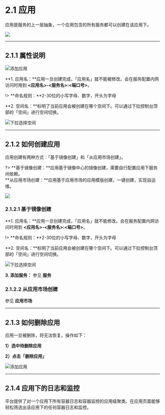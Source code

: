 # 2.1 应用
应用是服务的上一层抽象，一个应用包含的所有服务都可以创建在该应用下。

![](_figures/user-guide/app-create-0.png)
***   

## 2.1.1 属性说明
![添加应用](_figures/user-guide/app-create-2.png)

**1. 应用名：**应用一旦创建完成，「应用名」就不能被修改。会在服务配置内网访问时用到 **<应用名>-<服务名>:<端口号>**。

!> **命名规则：**2-30位的小写字母、数字，开头为字母

**2. 空间名：**标明了当前应用会被创建在哪个空间下。可以通过下拉控制台顶部的「空间」进行空间切换。

![下拉选择空间](_figures/quick-start/create-app-namespace.png)
***   

## 2.1.2 如何创建应用
应用创建有两种方式：「基于镜像创建」和「从应用市场创建」。

?> **基于镜像创建：**应用基于镜像中心的镜像创建，需要自行配置应用下服务间依赖。<br>
   **从应用市场创建：**应用基于应用市场的应用模版创建，一键创建，实现自运维。
   
![](_figures/user-guide/app-create-1.png)

### 2.1.2.1 基于镜像创建
**1. 应用名：**应用一旦创建完成，「应用名」就不能修改。会在服务配置内网访问时用到 **<应用名>-<服务名>:<端口号>**。

!> **命名规则：**2-30位的小写字母、数字，开头为字母

**2. 空间名：**标明了当前应用会被创建在哪个空间下。可以通过下拉控制台顶部的「空间」进行空间切换。

![下拉选择空间](_figures/quick-start/create-app-namespace.png)

**3. 添加服务：** 参见 **服务** 

### 2.1.2.2 从应用市场创建
参见 **应用市场**

***

## 2.1.3 如何删除应用

应用一旦被删除，将无法恢复。操作如下：

**1）选中待删除应用**

**2）点击「删除应用」**

![添加应用](_figures/user-guide/app-delete.png)
***

## 2.1.4 应用下的日志和监控

平台提供了对一个应用下所有容器日志和容器监控的应用级聚类。在应用页面能够轻松筛选出该应用下的任何容器日志和监控。
